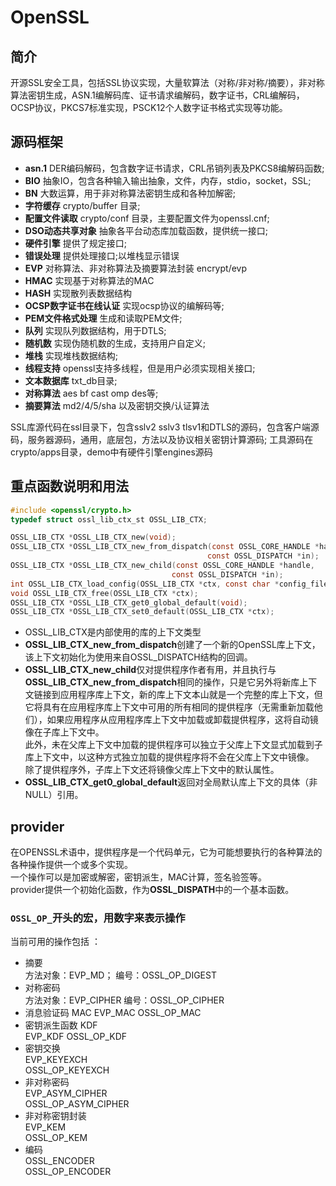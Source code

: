 # OpenSSL  
## 简介  
开源SSL安全工具，包括SSL协议实现，大量软算法（对称/非对称/摘要），非对称算法密钥生成，ASN.1编解码库、证书请求编解码，数字证书，CRL编解码，OCSP协议，PKCS7标准实现，PSCK12个人数字证书格式实现等功能。

## 源码框架   
- **asn.1** DER编码解码，包含数字证书请求，CRL吊销列表及PKCS8编解码函数;
- **BIO** 抽象IO，包含各种输入输出抽象，文件，内存，stdio，socket，SSL;
- **BN** 大数运算，用于非对称算法密钥生成和各种加解密;
- **字符缓存** crypto/buffer 目录;
- **配置文件读取** crypto/conf 目录，主要配置文件为openssl.cnf;
- **DSO动态共享对象** 抽象各平台动态库加载函数，提供统一接口;
- **硬件引擎** 提供了规定接口;
- **错误处理** 提供处理接口;以堆栈显示错误
- **EVP** 对称算法、非对称算法及摘要算法封装 encrypt/evp  
- **HMAC** 实现基于对称算法的MAC
- **HASH** 实现散列表数据结构  
- **OCSP数字证书在线认证** 实现ocsp协议的编解码等;
- **PEM文件格式处理** 生成和读取PEM文件;
- **队列** 实现队列数据结构，用于DTLS;
- **随机数** 实现伪随机数的生成，支持用户自定义;
- **堆栈** 实现堆栈数据结构;
- **线程支持** openssl支持多线程，但是用户必须实现相关接口;
- **文本数据库** txt_db目录;
- **对称算法** aes bf cast omp des等;
- **摘要算法** md2/4/5/sha 以及密钥交换/认证算法

SSL库源代码在ssl目录下，包含sslv2 sslv3 tlsv1和DTLS的源码，包含客户端源码，服务器源码，通用，底层包，方法以及协议相关密钥计算源码;
工具源码在crypto/apps目录，demo中有硬件引擎engines源码  


 

## 重点函数说明和用法   
```c
#include <openssl/crypto.h>
typedef struct ossl_lib_ctx_st OSSL_LIB_CTX;

OSSL_LIB_CTX *OSSL_LIB_CTX_new(void);
OSSL_LIB_CTX *OSSL_LIB_CTX_new_from_dispatch(const OSSL_CORE_HANDLE *handle,
                                            const OSSL_DISPATCH *in);
OSSL_LIB_CTX *OSSL_LIB_CTX_new_child(const OSSL_CORE_HANDLE *handle,
                                    const OSSL_DISPATCH *in);
int OSSL_LIB_CTX_load_config(OSSL_LIB_CTX *ctx, const char *config_file);
void OSSL_LIB_CTX_free(OSSL_LIB_CTX *ctx);
OSSL_LIB_CTX *OSSL_LIB_CTX_get0_global_default(void);
OSSL_LIB_CTX *OSSL_LIB_CTX_set0_default(OSSL_LIB_CTX *ctx);
```
- OSSL_LIB_CTX是内部使用的库的上下文类型  
- **OSSL_LIB_CTX_new_from_dispatch**创建了一个新的OpenSSL库上下文，该上下文初始化为使用来自OSSL_DISPATCH结构的回调。  
- **OSSL_LIB_CTX_new_child**仅对提供程序作者有用，并且执行与**OSSL_LIB_CTX_new_from_dispatch**相同的操作，只是它另外将新库上下文链接到应用程序库上下文，新的库上下文本山就是一个完整的库上下文，但它将具有在应用程序库上下文中可用的所有相同的提供程序（无需重新加载他们），如果应用程序从应用程序库上下文中加载或卸载提供程序，这将自动镜像在子库上下文中。     
此外，未在父库上下文中加载的提供程序可以独立于父库上下文显式加载到子库上下文中，以这种方式独立加载的提供程序将不会在父库上下文中镜像。   
除了提供程序外，子库上下文还将镜像父库上下文中的默认属性。
- **OSSL_LIB_CTX_get0_global_default**返回对全局默认库上下文的具体（非NULL）引用。  

## provider  
在OPENSSL术语中，提供程序是一个代码单元，它为可能想要执行的各种算法的各种操作提供一个或多个实现。  
一个操作可以是加密或解密，密钥派生，MAC计算，签名验签等。  
provider提供一个初始化函数，作为**OSSL_DISPATH**中的一个基本函数。



### `OSSL_OP_`开头的宏，用数字来表示操作   
当前可用的操作包括 ： 
- 摘要  
	方法对象：EVP_MD；
	编号：OSSL_OP_DIGEST
- 对称密码  
	方法对象：EVP_CIPHER
	编号：OSSL_OP_CIPHER  
- 消息验证码 MAC 
	EVP_MAC
	OSSL_OP_MAC 
- 密钥派生函数 KDF  
	EVP_KDF 
	OSSL_OP_KDF  
- 密钥交换   
	EVP_KEYEXCH  
	OSSL_OP_KEYEXCH  
- 非对称密码  
	EVP_ASYM_CIPHER  
	OSSL_OP_ASYM_CIPHER   
- 非对称密钥封装  
	EVP_KEM  
	OSSL_OP_KEM   
- 编码  
	OSSL_ENCODER  
	OSSL_OP_ENCODER  
	
	
	
